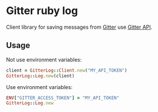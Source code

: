 # Gitter ruby log

Client library for saving messages from [Gitter](https://gitter.im) use [Gitter API](https://developer.gitter.im/docs).

## Usage

Not use environment variables:

```ruby
client = GitterLog::Client.new("MY_API_TOKEN")
GitterLog::Log.new(client)
```

Use environment variables:

```ruby
ENV["GITTER_ACCESS_TOKEN"] = "MY_API_TOKEN"
GitterLog::Log.new
```
